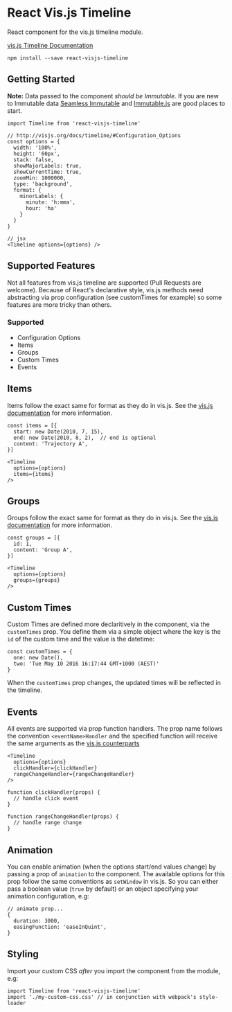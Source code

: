 React Vis.js Timeline
=====================

React component for the vis.js timeline module.

[vis.js Timeline Documentation](http://visjs.org/docs/timeline)

```
npm install --save react-visjs-timeline
```

## Getting Started

**Note:** Data passed to the component *should be Immutable*. If you are new to Immutable data [Seamless Immutable](https://github.com/rtfeldman/seamless-immutable) and [Immutable.js](https://facebook.github.io/immutable-js/) are good places to start.

```
import Timeline from 'react-visjs-timeline'

// http://visjs.org/docs/timeline/#Configuration_Options
const options = {
  width: '100%',
  height: '60px',
  stack: false,
  showMajorLabels: true,
  showCurrentTime: true,
  zoomMin: 1000000,
  type: 'background',
  format: {
    minorLabels: {
      minute: 'h:mma',
      hour: 'ha'
    }
  }
}

// jsx
<Timeline options={options} />
```

## Supported Features

Not all features from vis.js timeline are supported (Pull Requests are welcome). Because of React's declarative style, vis.js methods need abstracting via prop configuration (see customTimes for example) so some features are more tricky than others.

### Supported

* Configuration Options
* Items
* Groups
* Custom Times
* Events

## Items

Items follow the exact same for format as they do in vis.js. See the [vis.js documentation](http://visjs.org/docs/timeline/#items) for more information.

```
const items = [{
  start: new Date(2010, 7, 15),
  end: new Date(2010, 8, 2),  // end is optional
  content: 'Trajectory A',
}]

<Timeline
  options={options}
  items={items}
/>
```

## Groups

Groups follow the exact same for format as they do in vis.js. See the [vis.js documentation](http://visjs.org/docs/timeline/#groups) for more information.

```
const groups = [{
  id: 1,
  content: 'Group A',
}]

<Timeline
  options={options}
  groups={groups}
/>
```

## Custom Times

Custom Times are defined more declaritively in the component, via the `customTimes` prop. You define them via a simple object where the key is the `id` of the custom time and the value is the datetime:

```
const customTimes = {
  one: new Date(),
  two: 'Tue May 10 2016 16:17:44 GMT+1000 (AEST)'
}
```

When the `customTimes` prop changes, the updated times will be reflected in the timeline.

## Events

All events are supported via prop function handlers. The prop name follows the convention `<eventName>Handler` and the specified function will receive the same arguments as the [vis.js counterparts](http://visjs.org/docs/timeline/#Events)

```
<Timeline
  options={options}
  clickHandler={clickHandler}
  rangeChangeHandler={rangeChangeHandler}
/>

function clickHandler(props) {
  // handle click event
}

function rangeChangeHandler(props) {
  // handle range change
}
```

## Animation

You can enable animation (when the options start/end values change) by passing a prop of `animation` to the component. The available options for this prop follow the same conventions as `setWindow` in vis.js. So you can either pass a boolean value (`true` by default) or an object specifying your animation configuration, e.g:

```
// animate prop...
{
  duration: 3000,
  easingFunction: 'easeInQuint',
}
```

## Styling

Import your custom CSS *after* you import the component from the module, e.g:

```
import Timeline from 'react-visjs-timeline'
import './my-custom-css.css' // in conjunction with webpack's style-loader
```
